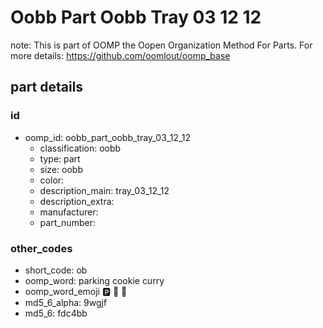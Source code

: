 # Oobb Part Oobb Tray 03 12 12  

note: This is part of OOMP the Oopen Organization Method For Parts. For more details: https://github.com/oomlout/oomp_base

##  part details





### id
* oomp_id: oobb_part_oobb_tray_03_12_12
  * classification: oobb
  * type: part
  * size: oobb
  * color: 
  * description_main: tray_03_12_12
  * description_extra: 
  * manufacturer: 
  * part_number: 

### other_codes
* short_code: ob
* oomp_word: parking cookie curry
* oomp_word_emoji :parking: :cookie: :curry:
* md5_6_alpha: 9wgjf
* md5_6: fdc4bb